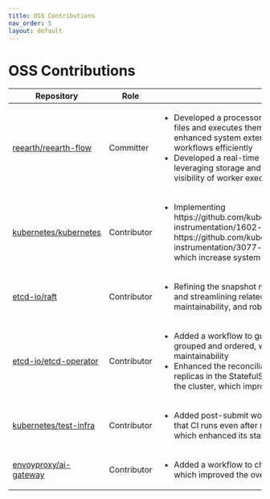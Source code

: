 ```yaml
---
title: OSS Contributions
nav_order: 5
layout: default
---
```


# OSS Contributions

<table>
  <thead>
    <tr>
      <th>Repository</th>
      <th>Role</th>
      <th>Detail</th>
    </tr>
  </thead>
  <tbody>
    <tr>
      <td><a href="https://github.com/reearth/reearth-flow">reearth/reearth-flow</a></td>
      <td>Committer</td>
      <td><ul><li>Developed a processor that compiles user scripts into WebAssembly files and executes them efficiently on a WASM runtime, which enhanced system extensibility, allowing users to customize workflows efficiently</li><li>Developed a real-time logging system for the workflow engine, leveraging storage and cache efficiently, which provided real-time visibility of worker execution status, enhancing monitoring efficiency</li></ul></td>
    </tr>
    <tr>
      <td><a href="https://github.com/kubernetes/kubernetes">kubernetes/kubernetes</a></td>
      <td>Contributor</td>
      <td><ul><li>Implementing https://github.com/kubernetes/enhancements/tree/master/keps/sig-instrumentation/1602-structured-logging and https://github.com/kubernetes/enhancements/tree/master/keps/sig-instrumentation/3077-contextual-logging for multiple packages, which increase system reliability and debugging efficiency</li></ul></td>
    </tr>
    <tr>
      <td><a href="https://github.com/etcd-io/raft">etcd-io/raft</a></td>
      <td>Contributor</td>
      <td><ul><li>Refining the snapshot management logic by removing inefficiencies and streamlining related state transitions, which enhance clarity, maintainability, and robustness</li></ul></td>
    </tr>
    <tr>
      <td><a href="https://github.com/etcd-io/etcd-operator">etcd-io/etcd-operator</a></td>
      <td>Contributor</td>
      <td><ul><li>Added a workflow to guarantee that the import items are properly grouped and ordered, which improved code consistency and maintainability</li><li>Enhanced the reconciliation logic to ensure that the number of replicas in the StatefulSet matches the number of etcd members in the cluster, which improved cluster consistency</li></ul></td>
    </tr>
    <tr>
      <td><a href="https://github.com/kubernetes/test-infra">kubernetes/test-infra</a></td>
      <td>Contributor</td>
      <td><ul><li>Added post-submit workflows that run test and test-e2e, ensuring that CI runs even after merging to main in etcd-io/etcd-operator, which enhanced its stability</li></ul></td>
    </tr>
    <tr>
      <td><a href="https://github.com/envoyproxy/ai-gateway">envoyproxy/ai-gateway</a></td>
      <td>Contributor</td>
      <td><ul><li>Added a workflow to check the issue title and provide feedback, which improved the overall consistency of the project</li></ul></td>
    </tr>
  </tbody>
</table> 